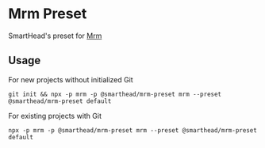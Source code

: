# Mrm Preset

SmartHead's preset for [Mrm](https://mrm.js.org)

## Usage

For new projects without initialized Git
```
git init && npx -p mrm -p @smarthead/mrm-preset mrm --preset @smarthead/mrm-preset default
```

For existing projects with Git
```
npx -p mrm -p @smarthead/mrm-preset mrm --preset @smarthead/mrm-preset default
```

